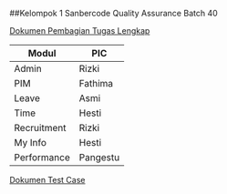 ##Kelompok 1 Sanbercode Quality Assurance Batch 40

[Dokumen Pembagian Tugas Lengkap](https://docs.google.com/document/d/1MfxLZxLzVOnJ2Zk5Ok9KIgE2vC2Vav453Xu306KoSWQ/)



| Modul | PIC |
| ----------- | ----------- |
| Admin | Rizki |
| PIM | Fathima |
| Leave | Asmi |
| Time | Hesti |
| Recruitment | Rizki |
| My Info | Hesti |
| Performance | Pangestu |

[Dokumen Test Case](https://docs.google.com/spreadsheets/d/1ZdKna5D_-3GaunGAw28HMnI1xKgBiGA4Wy9UooyxVbo/edit?usp=sharing)
